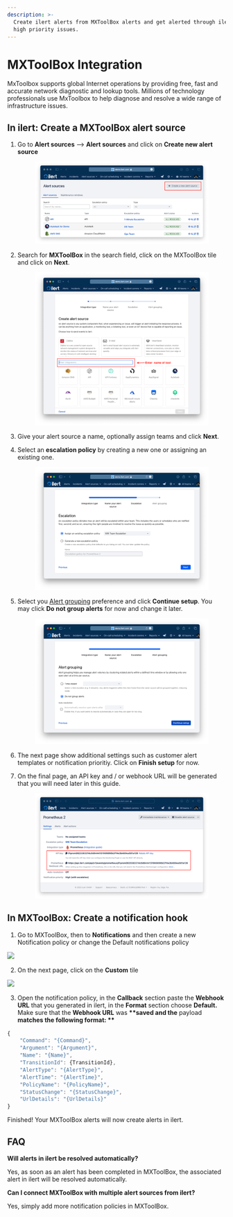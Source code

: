 ```yaml
---
description: >-
  Create ilert alerts from MXToolBox alerts and get alerted through ilert for
  high priority issues.
---
```


# MXToolBox Integration

MxToolbox supports global Internet operations by providing free, fast and accurate network diagnostic and lookup tools. Millions of technology professionals use MxToolbox to help diagnose and resolve a wide range of infrastructure issues.

## In ilert: Create a MXToolBox alert source <a href="#in-ilert" id="in-ilert"></a>

1.  Go to **Alert sources** --> **Alert sources** and click on **Create new alert source**

    <figure><img src="../.gitbook/assets/Screenshot 2023-08-28 at 10.21.10.png" alt=""><figcaption></figcaption></figure>
2.  Search for **MXToolBox** in the search field, click on the MXToolBox tile and click on **Next**.&#x20;

    <figure><img src="../.gitbook/assets/Screenshot 2023-08-28 at 10.24.23.png" alt=""><figcaption></figcaption></figure>
3. Give your alert source a name, optionally assign teams and click **Next**.
4.  Select an **escalation policy** by creating a new one or assigning an existing one.

    <figure><img src="../.gitbook/assets/Screenshot 2023-08-28 at 11.37.47.png" alt=""><figcaption></figcaption></figure>
5.  Select you [Alert grouping](../alerting/alert-sources.md#alert-grouping) preference and click **Continue setup**. You may click **Do not group alerts** for now and change it later.&#x20;

    <figure><img src="../.gitbook/assets/Screenshot 2023-08-28 at 11.38.24.png" alt=""><figcaption></figcaption></figure>
6. The next page show additional settings such as customer alert templates or notification prioritiy. Click on **Finish setup** for now.
7.  On the final page, an API key and / or webhook URL will be generated that you will need later in this guide.

    <figure><img src="../.gitbook/assets/Screenshot 2023-08-28 at 11.47.34 (1).png" alt=""><figcaption></figcaption></figure>

## In MXToolBox: Create a notification hook <a href="#in-splunk" id="in-splunk"></a>

1. Go to MXToolBox, then to **Notifications** and then create a new Notification policy or change the Default notifications policy

![](../.gitbook/assets/Mozilla\_Firefox.png)

2. On the next page, click on the **Custom** tile

![](<../.gitbook/assets/Mozilla\_Firefox (1).png>)

3. Open the notification policy, in the **Callback** section paste the **Webhook URL** that you generated in ilert, in the **Format** section choose **Default.** Make sure that the **Webhook URL** was **\*\*saved and the** payload **matches the following format: \*\***

```javascript
{
    "Command": "{Command}",
    "Argument": "{Argument}",
    "Name": "{Name}",
    "TransitionId": {TransitionId},
    "AlertType": "{AlertType}",
    "AlertTime": "{AlertTime}",
    "PolicyName": "{PolicyName}",
    "StatusChange": "{StatusChange}",
    "UrlDetails": "{UrlDetails}"
}
```

Finished! Your MXToolBox alerts will now create alerts in ilert.

## FAQ <a href="#faq" id="faq"></a>

**Will alerts in ilert be resolved automatically?**

Yes, as soon as an alert has been completed in MXToolBox, the associated alert in ilert will be resolved automatically.

**Can I connect MXToolBox with multiple alert sources from ilert?**

Yes, simply add more notification policies in MXToolBox.
